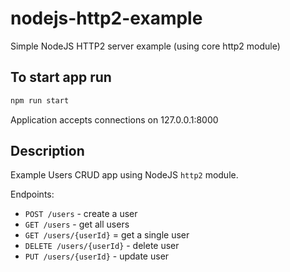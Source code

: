 # nodejs-http2-example

Simple NodeJS HTTP2 server example (using core http2 module)

## To start app run

```bash
npm run start
```

Application accepts connections on 127.0.0.1:8000

## Description

Example Users CRUD app using NodeJS `http2` module.

Endpoints:

- `POST /users` - create a user
- `GET /users` - get all users
- `GET /users/{userId}` = get a single user
- `DELETE /users/{userId}` - delete user
- `PUT /users/{userId}` - update user
